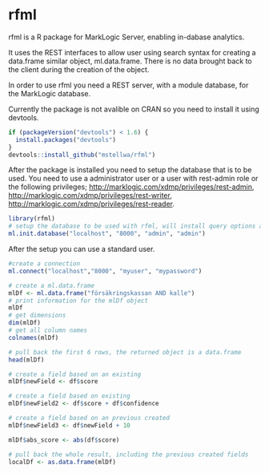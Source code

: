 # rfml

rfml is a R package for MarkLogic Server, enabling in-dabase analytics.

It uses the REST interfaces to allow user using search syntax for creating a data.frame similar object, ml.data.frame. There is no data brought back to the client during the creation of the object.

In order to use rfml you need a REST server, with a module database, for the MarkLogic database.

Currently the package is not avalible on CRAN so you need to install it using devtools.
```R
if (packageVersion("devtools") < 1.6) {
  install.packages("devtools")
}
devtools::install_github("mstellwa/rfml")
```

After the package is installed you need to setup the database that is to be used. You need to use a administrator user or a user with rest-admin role or the following privileges; http://marklogic.com/xdmp/privileges/rest-admin, http://marklogic.com/xdmp/privileges/rest-writer, http://marklogic.com/xdmp/privileges/rest-reader.

```R
library(rfml)
# setup the database to be used with rfml, will install query options and transformation
ml.init.database("localhost", "8000", "admin", "admin")

````
After the setup you can use a standard user.
```R
#create a connection
ml.connect("localhost","8000", "myuser", "mypassword")

# create a ml.data.frame
mlDf <- ml.data.frame("försäkringskassan AND kalle")
# print information for the mlDf object
mlDf
# get dimensions
dim(mlDf)
# get all column names
colnames(mlDf)

# pull back the first 6 rows, the returned object is a data.frame
head(mlDf)

# create a field based on an existing
mlDf$newField <- df$score

# create a field based on existing
mlDf$newField2 <- df$score + df$confidence

# create a field based on an previous created
mlDf$newField3 <- df$newField + 10

mlDf$abs_score <- abs(df$score)

# pull back the whole result, including the previous created fields
localDf <- as.data.frame(mlDf)

````

